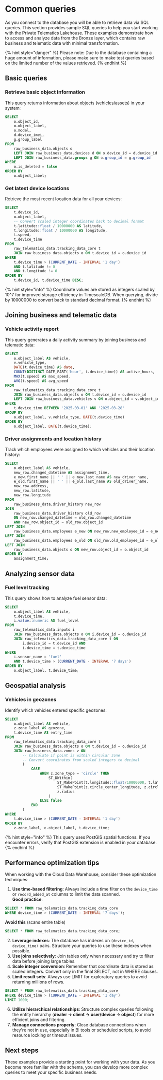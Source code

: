 # Common queries

As you connect to the database you will be able to retrieve data via SQL queries. This section provides sample SQL queries to help you start working with the Private Telematics Lakehouse. These examples demonstrate how to access and analyze data from the Bronze layer, which contains raw business and telematic data with minimal transformation.

{% hint style="danger" %}
Please note: Due to the database containing a huge amount of information, please make sure to make test queries based on the limited number of the values retrieved.
{% endhint %}

## Basic queries

### Retrieve basic object information

This query returns information about objects (vehicles/assets) in your system:

```sql
SELECT
    o.object_id,
    o.object_label,
    o.model,
    d.device_imei,
    g.group_label
FROM
    raw_business_data.objects o
    LEFT JOIN raw_business_data.devices d ON o.device_id = d.device_id
    LEFT JOIN raw_business_data.groups g ON o.group_id = g.group_id
WHERE
    o.is_deleted = false
ORDER BY
    o.object_label;
```

### Get latest device locations

Retrieve the most recent location data for all your devices:

```sql
SELECT
    t.device_id,
    o.object_label,
    -- Convert scaled integer coordinates back to decimal format
    t.latitude::float / 10000000 AS latitude,
    t.longitude::float / 10000000 AS longitude,
    t.speed,
    t.device_time
FROM
    raw_telematics_data.tracking_data_core t
    JOIN raw_business_data.objects o ON t.device_id = o.device_id
WHERE
    t.device_time > (CURRENT_DATE - INTERVAL '1 day')
    AND t.latitude != 0
    AND t.longitude != 0
ORDER BY
    t.device_id, t.device_time DESC;
```

{% hint style="info" %}
Coordinate values are stored as integers scaled by 10^7 for improved storage efficiency in TimescaleDB. When querying, divide by 10000000 to convert back to standard decimal format.
{% endhint %}

## Joining business and telematic data

### Vehicle activity report

This query generates a daily activity summary by joining business and telematic data:

```sql
SELECT
    o.object_label AS vehicle,
    v.vehicle_type,
    DATE(t.device_time) AS date,
    COUNT(DISTINCT DATE_PART('hour', t.device_time)) AS active_hours,
    MAX(t.speed) AS max_speed,
    AVG(t.speed) AS avg_speed
FROM
    raw_telematics_data.tracking_data_core t
    JOIN raw_business_data.objects o ON t.device_id = o.device_id
    LEFT JOIN raw_business_data.vehicles v ON o.object_id = v.object_id
WHERE
    t.device_time BETWEEN '2025-03-01' AND '2025-03-28'
GROUP BY
    o.object_label, v.vehicle_type, DATE(t.device_time)
ORDER BY
    o.object_label, DATE(t.device_time);
```

### Driver assignments and location history

Track which employees were assigned to which vehicles and their location history:

```sql
SELECT 
    o.object_label AS vehicle,
    new_row.changed_datetime AS assignment_time,
    e_new.first_name || ' ' || e_new.last_name AS new_driver_name,
    e_old.first_name || ' ' || e_old.last_name AS old_driver_name,
    new_row.address,
    new_row.latitude,
    new_row.longitude
FROM 
    raw_business_data.driver_history new_row
JOIN 
    raw_business_data.driver_history old_row
    ON new_row.changed_datetime = old_row.changed_datetime
    AND new_row.object_id = old_row.object_id
LEFT JOIN 
    raw_business_data.employees e_new ON new_row.new_employee_id = e_new.employee_id
LEFT JOIN 
    raw_business_data.employees e_old ON old_row.old_employee_id = e_old.employee_id
LEFT JOIN 
    raw_business_data.objects o ON new_row.object_id = o.object_id
ORDER BY 
    assignment_time;
```

## Analyzing sensor data

### Fuel level tracking

This query shows how to analyze fuel sensor data:

```sql
SELECT
    o.object_label AS vehicle,
    t.device_time,
    i.value::numeric AS fuel_level
FROM
    raw_telematics_data.inputs i
    JOIN raw_business_data.objects o ON i.device_id = o.device_id
    JOIN raw_telematics_data.tracking_data_core t ON
        i.device_id = t.device_id AND
        i.device_time = t.device_time
WHERE
    i.sensor_name = 'fuel'
    AND t.device_time > (CURRENT_DATE - INTERVAL '7 days')
ORDER BY
    o.object_label, t.device_time;
```

## Geospatial analysis

### Vehicles in geozones

Identify which vehicles entered specific geozones:

```sql
SELECT
    o.object_label AS vehicle,
    z.zone_label AS geozone,
    t.device_time AS entry_time
FROM
    raw_telematics_data.tracking_data_core t
    JOIN raw_business_data.objects o ON t.device_id = o.device_id
    JOIN raw_business_data.zones z ON
        -- Calculate if point is within circular zone
        -- Convert coordinates from scaled integers to decimal
        (
            CASE
                WHEN z.zone_type = 'circle' THEN
                    ST_DWithin(
                        ST_MakePoint(t.longitude::float/10000000, t.latitude::float/10000000)::geography,
                        ST_MakePoint(z.circle_center_longitude, z.circle_center_latitude)::geography,
                        z.radius
                    )
                ELSE false
            END
        )
WHERE
    t.device_time > (CURRENT_DATE - INTERVAL '1 day')
ORDER BY
    z.zone_label, o.object_label, t.device_time;
```

{% hint style="info" %}
This query uses PostGIS spatial functions. If you encounter errors, verify that PostGIS extension is enabled in your database.
{% endhint %}

## Performance optimization tips

When working with the Cloud Data Warehouse, consider these optimization techniques:

1. **Use time-based filtering**: Always include a time filter on the `device_time` or `record_added_at` columns to limit the data scanned.\
   **Good practice**:

```sql
SELECT * FROM raw_telematics_data.tracking_data_core 
WHERE device_time > (CURRENT_DATE - INTERVAL '7 days');
```

**Avoid this** (scans entire table)

```sql
SELECT * FROM raw_telematics_data.tracking_data_core;
```

2. **Leverage indexes**: The database has indexes on `(device_id, device_time)` pairs. Structure your queries to use these indexes when possible.
3. **Use joins selectively**: Join tables only when necessary and try to filter data before joining large tables.
4. **Scale integer conversion**: Remember that coordinate data is stored as scaled integers. Convert only in the final SELECT, not in WHERE clauses.
5. **Limit result sets**: Always use LIMIT for exploratory queries to avoid returning millions of rows.

```sql
SELECT * FROM raw_telematics_data.tracking_data_core 
WHERE device_time > (CURRENT_DATE - INTERVAL '1 day')
LIMIT 1000;
```

6. **Utilize hierarchical relationships**: Structure complex queries following the entity hierarchy (**dealer → client → user/device → object**) for more efficient joins and filtering.
7. **Manage connections properly**: Close database connections when they're not in use, especially in BI tools or scheduled scripts, to avoid resource locking or timeout issues.

## Next steps

These examples provide a starting point for working with your data. As you become more familiar with the schema, you can develop more complex queries to meet your specific business needs.
